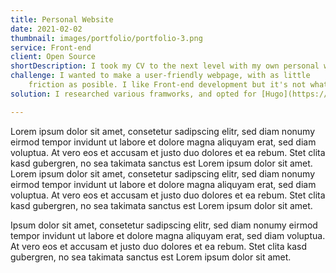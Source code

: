 ```yaml
---
title: Personal Website
date: 2021-02-02
thumbnail: images/portfolio/portfolio-3.png
service: Front-end
client: Open Source
shortDescription: I took my CV to the next level with my own personal website.
challenge: I wanted to make a user-friendly webpage, with as little 
    friction as posible. I like Front-end development but it's not what I'm after in the long run, therefore I had to find a framework to ease my work.
solution: I researched various framworks, and opted for [Hugo](https://gohugo.io/) in the interest of learning [Go](https://golang.org/) and following the [Jamstack](https://jamstack.org/) architecture. I followed the quick start guide, added a git submodule of the template and started working. A major improvement was automating the deployment process with [GitHub Actions](https://github.com/features/actions), and now my website is hosted with GitHub pages.

---
```

Lorem ipsum dolor sit amet, consetetur sadipscing elitr, sed diam nonumy eirmod tempor invidunt ut labore et dolore magna aliquyam erat, sed diam voluptua. At vero eos et accusam et justo duo dolores et ea rebum. Stet clita kasd gubergren, no sea takimata sanctus est Lorem ipsum dolor sit amet. Lorem ipsum dolor sit amet, consetetur sadipscing elitr, sed diam nonumy eirmod tempor invidunt ut labore et dolore magna aliquyam erat, sed diam voluptua. At vero eos et accusam et justo duo dolores et ea rebum. Stet clita kasd gubergren, no sea takimata sanctus est Lorem ipsum dolor sit amet.

Ipsum dolor sit amet, consetetur sadipscing elitr, sed diam nonumy eirmod tempor invidunt ut labore et dolore magna aliquyam erat, sed diam voluptua. At vero eos et accusam et justo duo dolores et ea rebum. Stet clita kasd gubergren, no sea takimata sanctus est Lorem ipsum dolor sit amet.